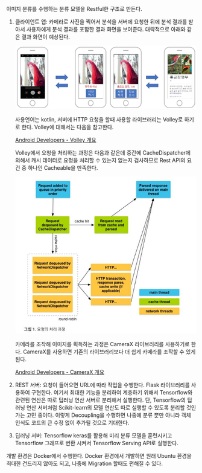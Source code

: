 이미지 분류를 수행하는 분류 모델을 Restful한 구조로 만든다. 

1. 클라이언트 앱: 카메라로 사진을 찍어서 분석을 서버에 요청한 뒤에 분석 결과를 받아서 사용자에게 분석 결과를 포함한 결과 화면을 보여준다. 대략적으로 아래와 같은 결과 화면이 예상된다. 

   ![](./Figure/1-1.JPG)

   사용언어는 kotlin, 서버에 HTTP 요청을 할때 사용할 라이브러리는 Volley로 하기로 한다.  Volley에 대해서는 다음을 참고한다. 

   [Android Developers - Volley 개요](https://developer.android.com/training/volley/simple)

   Volley에서 요청을 처리하는 과정은 다음과 같은데 중간에 CacheDispatcher에 의해서 캐시 데이터로 요청을 처리할 수 있는지 없는지 검사하므로 Rest API의 요건 중 하나인 Cacheable을 만족한다. 
   
   ![](./Figure/1-2.JPG)
   
   카메라를 조작해 이미지를 획득하는 과정은 CameraX 라이브러리를 사용하기로 한다. CameraX를 사용하면 기존의 라이브러리보다 더 쉽게 카메라를 조작할 수 있게 된다. 
   
   [Android Developers - CameraX 개요]( https://developer.android.com/training/camerax?hl=ko)
   
   
   
2. REST 서버: 요청이 들어오면 URL에 따라 작업을 수행한다. Flask 라이브러리를 사용하여 구현한다. 여기서 최대한 기능을 분리하여 계층하기 위해서 Tensorflow와 관련된 연산은 따로 딥러닝 연산 서버로 분리해서 실행한다. 단, Tensorflow의 딥러닝 연산 서버처럼 Scikit-learn의 모델 연산도 따로 실행할 수 있도록 분리할 것인가는 고민 중이다. 이렇게 Decoupling을 수행하면 나중에 분류 뿐만 아니라 객체 인식도 코드의 큰 수정 없이 추가될 것으로 기대한다. 

   

3. 딥러닝 서버: Tensorflow keras를 활용해 미리 분류 모델을 훈련시키고 Tensorflow 그래프로 변환 시켜서 Tensorflow Serving API로 실행한다. 



개발 환경은 Docker에서 수행한다. Docker 환경에서 개발하면 원래 Ubuntu 환경을 최대한 건드리지 않아도 되고, 나중에 Migration 할때도 편해질 수 있다. 

